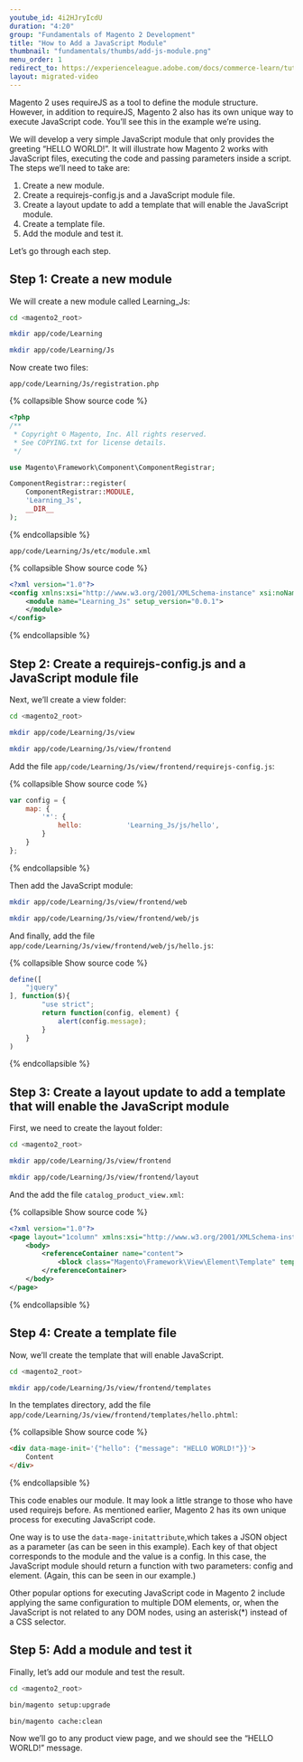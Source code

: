 ```yaml
---
youtube_id: 4i2HJryIcdU
duration: "4:20"
group: "Fundamentals of Magento 2 Development"
title: "How to Add a JavaScript Module"
thumbnail: "fundamentals/thumbs/add-js-module.png"
menu_order: 1
redirect_to: https://experienceleague.adobe.com/docs/commerce-learn/tutorials/frontend-development/add-javascript-module.html
layout: migrated-video
---
```


Magento 2 uses requireJS as a tool to define the module structure.
However, in addition to requireJS, Magento 2 also has its own unique way to execute JavaScript code.
You’ll see this in the example we’re using.

We will develop a very simple JavaScript module that only provides the greeting “HELLO WORLD!”.
It will illustrate how Magento 2 works with JavaScript files, executing the code and passing parameters inside a script.
The steps we’ll need to take are:

1. Create a new module.
1. Create a requirejs-config.js and a JavaScript module file.
1. Create a layout update to add a template that will enable the JavaScript module.
1. Create a template file.
1. Add the module and test it.

Let’s go through each step.

## Step 1: Create a new module

We will create a new module called Learning_Js:

```bash
cd <magento2_root>
```

```bash
mkdir app/code/Learning
```

```bash
mkdir app/code/Learning/Js
```

Now create two files:

`app/code/Learning/Js/registration.php`

{% collapsible Show source code %}

```php
<?php
/**
 * Copyright © Magento, Inc. All rights reserved.
 * See COPYING.txt for license details.
 */

use Magento\Framework\Component\ComponentRegistrar;

ComponentRegistrar::register(
    ComponentRegistrar::MODULE,
    'Learning_Js',
    __DIR__
);
```

{% endcollapsible %}

`app/code/Learning/Js/etc/module.xml`

{% collapsible Show source code  %}

```xml
<?xml version="1.0"?>
<config xmlns:xsi="http://www.w3.org/2001/XMLSchema-instance" xsi:noNamespaceSchemaLocation="urn:magento:framework:Module/etc/module.xsd">
    <module name="Learning_Js" setup_version="0.0.1">
    </module>
</config>
```

{% endcollapsible %}

## Step 2: Create a requirejs-config.js and a JavaScript module file

Next, we’ll create a view folder:

```bash
cd <magento2_root>
```

```bash
mkdir app/code/Learning/Js/view
```

```bash
mkdir app/code/Learning/Js/view/frontend
```

Add the file `app/code/Learning/Js/view/frontend/requirejs-config.js`:

{% collapsible Show source code %}

```js
var config = {
    map: {
        '*': {
            hello:           'Learning_Js/js/hello',
        }
    }
};
```

{% endcollapsible %}

Then add the JavaScript module:

```bash
mkdir app/code/Learning/Js/view/frontend/web
```

```bash
mkdir app/code/Learning/Js/view/frontend/web/js
```

And finally, add the file `app/code/Learning/Js/view/frontend/web/js/hello.js`:

{% collapsible Show source code %}

```js
define([
    "jquery"
], function($){
        "use strict";
        return function(config, element) {
            alert(config.message);
        }
    }
)
```

{% endcollapsible %}

## Step 3: Create a layout update to add a template that will enable the JavaScript module

First, we need to create the layout folder:

```bash
cd <magento2_root>
```

```bash
mkdir app/code/Learning/Js/view/frontend
```

```bash
mkdir app/code/Learning/Js/view/frontend/layout
```

And the add the file `catalog_product_view.xml`:

{% collapsible Show source code %}

```xml
<?xml version="1.0"?>
<page layout="1column" xmlns:xsi="http://www.w3.org/2001/XMLSchema-instance" xsi:noNamespaceSchemaLocation="urn:magento:framework:View/Layout/etc/page_configuration.xsd">
    <body>
        <referenceContainer name="content">
            <block class="Magento\Framework\View\Element\Template" template="Learning_Js::hello.phtml" />
        </referenceContainer>
    </body>
</page>
```

{% endcollapsible %}

## Step 4: Create a template file

Now, we’ll create the template that will enable JavaScript.

```bash
cd <magento2_root>
```

```bash
mkdir app/code/Learning/Js/view/frontend/templates
```

In the templates directory, add the file `app/code/Learning/Js/view/frontend/templates/hello.phtml`:

{% collapsible Show source code %}

```html
<div data-mage-init='{"hello": {"message": "HELLO WORLD!"}}'>
    Content
</div>
```

{% endcollapsible %}

This code enables our module.
It may look a little strange to those who have used requirejs before.
As mentioned earlier, Magento 2 has its own unique process for executing JavaScript code.

One way is to use the `data-mage-initattribute`,which takes a JSON object as a parameter (as can be seen in this example).
Each key of that object corresponds to the module and the value is a config.
In this case, the JavaScript module should return a function with two parameters: config and element.
(Again, this can be seen in our example.)

Other popular options for executing JavaScript code in Magento 2 include applying the same configuration to multiple DOM elements, or, when the JavaScript is not related to any DOM nodes, using an asterisk(*) instead of a CSS selector.

## Step 5: Add a module and test it

Finally, let’s add our module and test the result.

```bash
cd <magento2_root>
```

```bash
bin/magento setup:upgrade
```

```bash
bin/magento cache:clean
```

Now we’ll go to any product view page, and we should see the “HELLO WORLD!” message.
